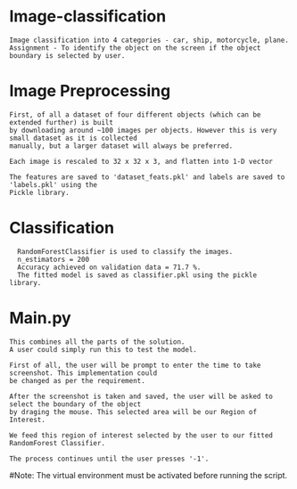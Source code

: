 # Image-classification
	Image classification into 4 categories - car, ship, motorcycle, plane.
	Assignment - To identify the object on the screen if the object boundary is selected by user.


# Image Preprocessing
	First, of all a dataset of four different objects (which can be extended further) is built
	by downloading around ~100 images per objects. However this is very small dataset as it is collected
	manually, but a larger dataset will always be preferred.
	
	Each image is rescaled to 32 x 32 x 3, and flatten into 1-D vector

	The features are saved to 'dataset_feats.pkl' and labels are saved to 'labels.pkl' using the 
	Pickle library.


# Classification

	  RandomForestClassifier is used to classify the images.
	  n_estimators = 200
	  Accuracy achieved on validation data = 71.7 %.
	  The fitted model is saved as classifier.pkl using the pickle library.


# Main.py
	
 	This combines all the parts of the solution.
	A user could simply run this to test the model.
	
	First of all, the user will be prompt to enter the time to take screenshot. This implementation could
	be changed as per the requirement.
	
	After the screenshot is taken and saved, the user will be asked to select the boundary of the object
	by draging the mouse. This selected area will be our Region of Interest.
	
	We feed this region of interest selected by the user to our fitted RandomForest Classifier.
	
	The process continues until the user presses '-1'.
	

#Note: The virtual environment must be activated before running the script.
